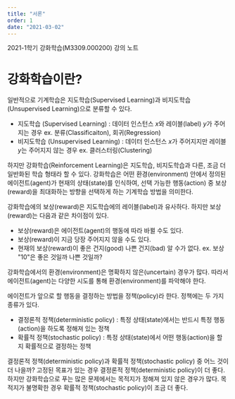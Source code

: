 ```yaml
---
title: "서론"
order: 1
date: "2021-03-02"
---
```


2021-1학기 강화학습(M3309.000200) 강의 노트

# 강화학습이란?

일반적으로 기계학습은 지도학습(Supervised Learning)과 비지도학습(Unsupervised Learning)으로 분류할 수 있다.

- 지도학습 (Supervised Learning) : 데이터 인스턴스 $x$와 레이블(label) $y$가 주어지는 경우  ex. 분류(Classificaiton), 회귀(Regression)
- 비지도학습 (Unsupervised Learning) : 데이터 인스턴스 $x$가 주어지지만 레이블 $y$는 주어지지 않는 경우  ex. 클러스터링(Clustering)

하지만 강화학습(Reinforcement Learning)은 지도학습, 비지도학습과 다른, 조금 더 일반화된 학습 형태라 할 수 있다. 강화학습은 어떤 환경(environment) 안에서 정의된 에이전트(agent)가 현재의 상태(state)를 인식하여, 선택 가능한 행동(action) 중 보상(reward)을 최대화하는 방향을 선택하게 하는 기계학습 방법을 의미한다.

강화학습에의 보상(reward)은 지도학습에의 레이블(label)과 유사하다. 하지만 보상(reward)는 다음과 같은 차이점이 있다.

- 보상(reward)은 에이전트(agent)의 행동에 따라 바뀔 수도 있다.
- 보상(reward)이 지금 당장 주어지지 않을 수도 있다.
- 현재의 보상(reward)이 좋은 건지(good) 나쁜 건지(bad) 알 수가 없다.  ex. 보상 "10"은 좋은 것일까 나쁜 것일까?

강화학습에서의 환경(environment)은 명확하지 않은(uncertain) 경우가 많다. 따라서 에이전트(agent)는 다양한 시도를 통해 환경(environment)를 파악해야 한다.

에이전트가 앞으로 할 행동을 결정하는 방법을 정책(policy)라 한다. 정책에는 두 가지 종류가 있다.

- 결정론적 정책(deterministic policy) : 특정 상태(state)에서는 반드시 특정 행동(action)을 하도록 정해져 있는 정책
- 확률적 정책(stochastic policy) : 특정 상태(state)에서 어떤 행동(action)을 할 지 확률적으로 결정하는 정책

결정론적 정책(deterministic policy)과 확률적 정책(stochastic policy) 중 어느 것이 더 나을까? 고정된 목표가 있는 경우 결정론적 정책(deterministic policy)이 더 좋다. 하지만 강화학습으로 푸는 많은 문제에서는 목적지가 정해져 있지 않은 경우가 많다. 목적지가 불명확한 경우 확률적 정책(stochastic policy)이 조금 더 좋다.
